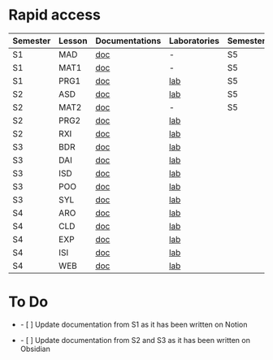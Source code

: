 # Rapid access
| Semester | Lesson | Documentations | Laboratories | Semester | Lesson | Documentations | Laboratories |
|----------|--------|----------------|--------------|----------|--------|----------------|--------------|
| S1       | MAD    | [doc](https://github.com/HEIGVD-Experience/docs/blob/main/S1/MAD/docs) | -            | S5       | AMT    | [doc](https://github.com/HEIGVD-Experience/docs/blob/main/S5/AMT/docs) | [lab](https://github.com/HEIGVD-Experience/AMT-labs) |
| S1       | MAT1   | [doc](https://github.com/HEIGVD-Experience/docs/blob/main/S1/MAT1/docs) | -            | S5       | MAT3   | [doc](https://github.com/HEIGVD-Experience/docs/blob/main/S5/MAT3/docs) | [lab](https://github.com/HEIGVD-Experience/MAT3-labs) |
| S1       | PRG1   | [doc](https://github.com/HEIGVD-Experience/docs/blob/main/S1/PRG1/docs) | [lab](https://github.com/HEIGVD-Experience/PRG1-labs) | S5       | PCO    | [doc](https://github.com/HEIGVD-Experience/docs/blob/main/S5/PCO/docs) | [lab](https://github.com/HEIGVD-Experience/PCO-labs) |
| S2       | ASD    | [doc](https://github.com/HEIGVD-Experience/docs/blob/main/S2/ASD/docs) | [lab](https://github.com/HEIGVD-Experience/ASD-labs) | S5       | PST    | [doc](https://github.com/HEIGVD-Experience/docs/blob/main/S5/PST/docs) | [lab](https://github.com/HEIGVD-Experience/PST-labs) |
| S2       | MAT2   | [doc](https://github.com/HEIGVD-Experience/docs/blob/main/S2/MAT2/docs) | -            | S5       | SYE    | [doc](https://github.com/HEIGVD-Experience/docs/blob/main/S5/SYE/docs) | [lab](https://github.com/HEIGVD-Experience/SYE-labs) |
| S2       | PRG2   | [doc](https://github.com/HEIGVD-Experience/docs/blob/main/S2/PRG2/docs) | [lab](https://github.com/HEIGVD-Experience/PRG2-labs) |          |         |                    |              |
| S2       | RXI    | [doc](https://github.com/HEIGVD-Experience/docs/blob/main/S2/RXI/docs) | [lab](https://github.com/HEIGVD-Experience/RXI-labs) |          |         |                    |              |
| S3       | BDR    | [doc](https://github.com/HEIGVD-Experience/docs/blob/main/S3/BDR/docs) | [lab](https://github.com/HEIGVD-Experience/BDR-labs) |          |         |                    |              |
| S3       | DAI    | [doc](https://github.com/HEIGVD-Experience/docs/blob/main/S3/DAI/docs) | [lab](https://github.com/HEIGVD-Experience/DAI-labs) |          |         |                    |              |
| S3       | ISD    | [doc](https://github.com/HEIGVD-Experience/docs/blob/main/S3/ISD/docs) | [lab](https://github.com/HEIGVD-Experience/ISD-labs) |          |         |                    |              |
| S3       | POO    | [doc](https://github.com/HEIGVD-Experience/docs/blob/main/S3/POO/docs) | [lab](https://github.com/HEIGVD-Experience/POO-labs) |          |         |                    |              |
| S3       | SYL    | [doc](https://github.com/HEIGVD-Experience/docs/blob/main/S3/SYL/docs) | [lab](https://github.com/HEIGVD-Experience/SYL-labs) |          |         |                    |              |
| S4       | ARO    | [doc](https://github.com/HEIGVD-Experience/docs/blob/main/S4/ARO/docs) | [lab](https://github.com/HEIGVD-Experience/ARO-labs) |          |         |                    |              |
| S4       | CLD    | [doc](https://github.com/HEIGVD-Experience/docs/blob/main/S4/CLD/docs) | [lab](https://github.com/HEIGVD-Experience/CLD-labs) |          |         |                    |              |
| S4       | EXP    | [doc](https://github.com/HEIGVD-Experience/docs/blob/main/S4/EXP/docs) | [lab](https://github.com/HEIGVD-Experience/EXP-labs) |          |         |                    |              |
| S4       | ISI    | [doc](https://github.com/HEIGVD-Experience/docs/blob/main/S4/ISI/docs) | [lab](https://github.com/HEIGVD-Experience/ISI-labs) |          |         |                    |              |
| S4       | WEB    | [doc](https://github.com/HEIGVD-Experience/docs/blob/main/S4/WEB/docs) | [lab](https://github.com/HEIGVD-Experience/WEB-labs) |          |         |                    |              |


# To Do
<ul><li>- [ ] Update documentation from S1 as it has been written on Notion</li></ul>
<ul><li>- [ ] Update documentation from S2 and S3 as it has been written on Obsidian</li></ul>